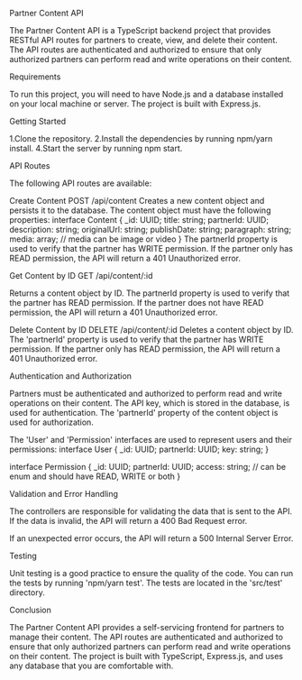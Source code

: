 Partner Content API

The Partner Content API is a TypeScript backend project that provides RESTful API routes for partners to create, view, and delete their content. The API routes are authenticated and authorized to ensure that only authorized partners can perform read and write operations on their content.

Requirements

To run this project, you will need to have Node.js and a database installed on your local machine or server. The project is built with Express.js.

Getting Started

1.Clone the repository.
2.Install the dependencies by running npm/yarn install.
4.Start the server by running npm start.

API Routes

The following API routes are available:

Create Content
POST /api/content
Creates a new content object and persists it to the database. The content object must have the following properties:
interface Content {
  _id: UUID;
  title: string;
  partnerId: UUID;
  description: string;
  originalUrl: string;
  publishDate: string;
  paragraph: string;
  media: array; // media can be image or video
}
The partnerId property is used to verify that the partner has WRITE permission. If the partner only has READ permission, the API will return a 401 Unauthorized error.

Get Content by ID
GET /api/content/:id

Returns a content object by ID. The partnerId property is used to verify that the partner has READ permission. If the partner does not have READ permission, the API will return a 401 Unauthorized error.

Delete Content by ID
DELETE /api/content/:id
Deletes a content object by ID. The 'partnerId' property is used to verify that the partner has WRITE permission. If the partner only has READ permission, the API will return a 401 Unauthorized error.

Authentication and Authorization

Partners must be authenticated and authorized to perform read and write operations on their content. The API key, which is stored in the database, is used for authentication. The 'partnerId' property of the content object is used for authorization.

The 'User' and 'Permission' interfaces are used to represent users and their permissions:
interface User {
  _id: UUID;
  partnerId: UUID;
  key: string;
}

interface Permission {
  _id: UUID;
  partnerId: UUID;
  access: string; // can be enum and should have READ, WRITE or both
}

Validation and Error Handling

The controllers are responsible for validating the data that is sent to the API. If the data is invalid, the API will return a 400 Bad Request error.

If an unexpected error occurs, the API will return a 500 Internal Server Error.

Testing

Unit testing is a good practice to ensure the quality of the code. You can run the tests by running 'npm/yarn test'. The tests are located in the 'src/test' directory.

Conclusion

The Partner Content API provides a self-servicing frontend for partners to manage their content. The API routes are authenticated and authorized to ensure that only authorized partners can perform read and write operations on their content. The project is built with TypeScript, Express.js, and uses any database that you are comfortable with.


